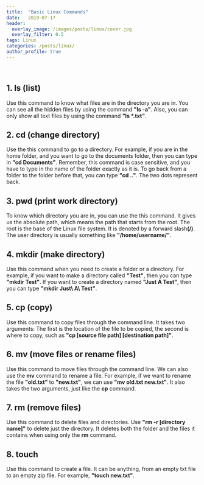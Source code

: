 ```yaml
---
title:  "Basic Linux Commands"
date:   2019-07-17
header:
  overlay_image: /images/posts/linux/cover.jpg
  overlay_filter: 0.5
tags: Linux
categories: /posts/linux/
author_profile: true
---
```


<br>

## 1. ls (list)

Use this command to know what files are in the directory you are in. You can see all the hidden files by using the command <b>"ls -a"</b>. Also, you can only show all text files by using the command <b>"ls *.txt"</b>.<br>

## 2. cd (change directory)

Use the this command to go to a directory. For example, if you are in the home folder, and you want to go to the documents folder, then you can type in <b>"cd Documents"</b>. Remember, this command is case sensitive, and you have to type in the name of the folder exactly as it is. To go back from a folder to the folder before that, you can type <b>"cd .."</b>. The two dots represent back.<br>

## 3. pwd (print work directory)

To know which directory you are in, you can use the this command. It gives us the absolute path, which means the path that starts from the root. The root is the base of the Linux file system. It is denoted by a forward slash<b>(/)</b>. The user directory is usually something like <b>"/home/username/"</b>.<br>

## 4. mkdir (make directory)

Use this command when you need to create a folder or a directory. For example, if you want to make a directory called <b>"Test"</b>, then you can type <b>"mkdir Test"</b>. If you want to create a directory named <b>"Just A Test"</b>, then you can type <b>"mkdir Just\ A\ Test"</b>.<br>

## 5. cp (copy)

Use this command to copy files through the command line. It takes two arguments: The first is the location of the file to be copied, the second is where to copy, such as <b>"cp [source file path] [destination path]"</b>.<br>

## 6. mv (move files or rename files)

Use this command to move files through the command line. We can also use the <b>mv</b> command to rename a file. For example, if we want to rename the file <b>"old.txt"</b> to <b>"new.txt"</b>, we can use <b>"mv old.txt new.txt"</b>. It also takes the two arguments, just like the <b>cp</b> command.<br>

## 7. rm (remove files)

Use this command to delete files and directories. Use <b>"rm -r [directory name]"</b> to delete just the directory. It deletes both the folder and the files it contains when using only the <b>rm</b> command.<br>

## 8. touch

Use this command to create a file. It can be anything, from an empty txt file to an empty zip file. For example, <b>"touch new.txt"</b>.<br>

